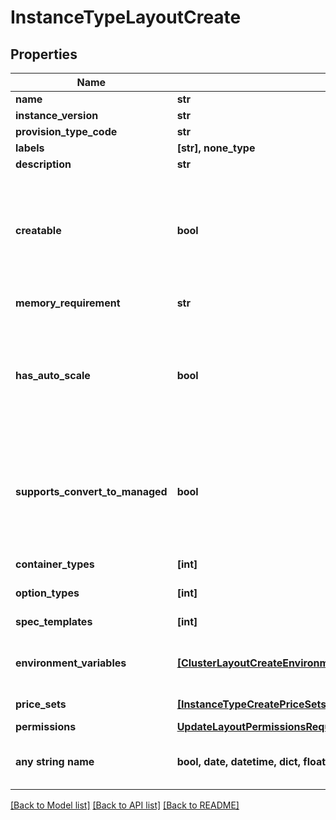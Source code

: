 # InstanceTypeLayoutCreate


## Properties
Name | Type | Description | Notes
------------ | ------------- | ------------- | -------------
**name** | **str** | Layout name | 
**instance_version** | **str** | Version of the layout | 
**provision_type_code** | **str** | Provision type code | 
**labels** | **[str], none_type** |  | [optional] 
**description** | **str** | Layout description | [optional] 
**creatable** | **bool** | Can be used to enable / disable the creatability of the layout. | [optional]  if omitted the server will use the default value of True
**memory_requirement** | **str** | Memory requirement in megabytes | [optional] 
**has_auto_scale** | **bool** | Can be used to enable / disable the horizontal scaling. | [optional]  if omitted the server will use the default value of False
**supports_convert_to_managed** | **bool** | Can be used to enable / disable the supports convert to managed. | [optional]  if omitted the server will use the default value of False
**container_types** | **[int]** | Array of layout node type IDs | [optional] 
**option_types** | **[int]** | Array of layout option type IDs | [optional] 
**spec_templates** | **[int]** | Array of layout spec template IDs | [optional] 
**environment_variables** | [**[ClusterLayoutCreateEnvironmentVariablesInner]**](ClusterLayoutCreateEnvironmentVariablesInner.md) | The environmentVariables parameter is array of env objects | [optional] 
**price_sets** | [**[InstanceTypeCreatePriceSetsInner]**](InstanceTypeCreatePriceSetsInner.md) | Array of price set objects | [optional] 
**permissions** | [**UpdateLayoutPermissionsRequestInstanceTypeLayoutPermissions**](UpdateLayoutPermissionsRequestInstanceTypeLayoutPermissions.md) |  | [optional] 
**any string name** | **bool, date, datetime, dict, float, int, list, str, none_type** | any string name can be used but the value must be the correct type | [optional]

[[Back to Model list]](../README.md#documentation-for-models) [[Back to API list]](../README.md#documentation-for-api-endpoints) [[Back to README]](../README.md)


